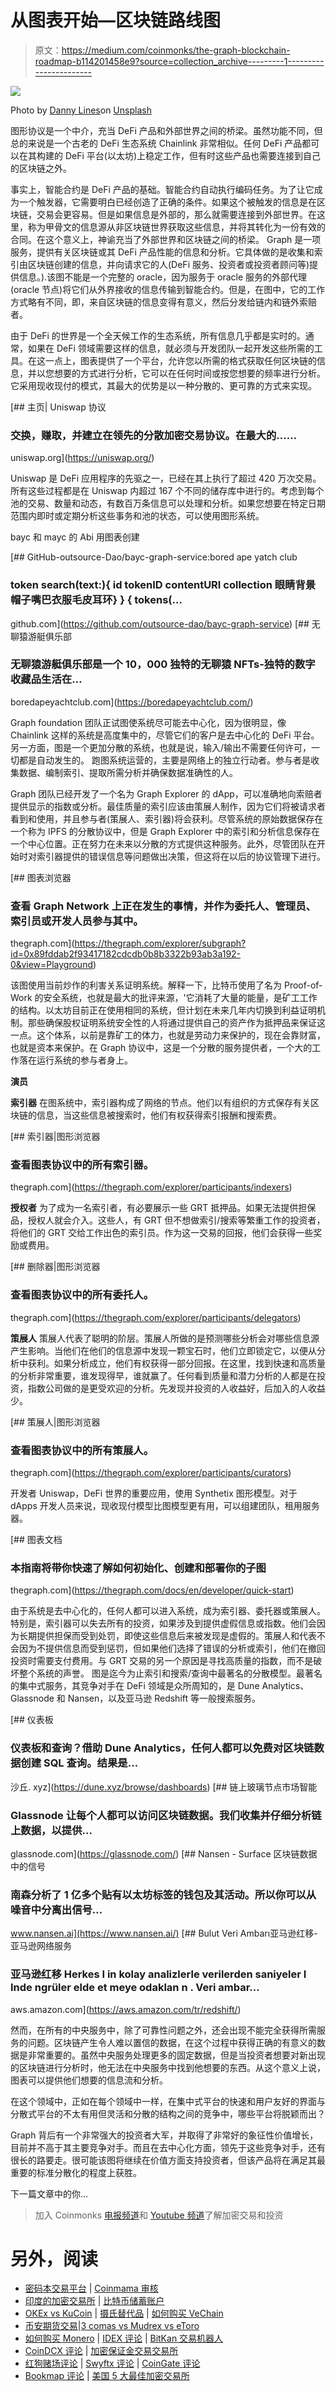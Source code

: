 # 从图表开始—区块链路线图

> 原文：<https://medium.com/coinmonks/the-graph-blockchain-roadmap-b114201458e9?source=collection_archive---------1----------------------->

![](img/0db7cb06b30ce39706309a5200b4c254.png)

Photo by [Danny Lines](https://unsplash.com/@dannylines)on [Unsplash](https://unsplash.com/?utm_source=medium&utm_medium=referral)

图形协议是一个中介，充当 DeFi 产品和外部世界之间的桥梁。虽然功能不同，但总的来说是一个古老的 DeFi 生态系统 Chainlink 非常相似。任何 DeFi 产品都可以在其构建的 DeFi 平台(以太坊)上稳定工作，但有时这些产品也需要连接到自己的区块链之外。

事实上，智能合约是 DeFi 产品的基础。智能合约自动执行编码任务。为了让它成为一个触发器，它需要明白已经创造了正确的条件。如果这个被触发的信息是在区块链，交易会更容易。但是如果信息是外部的，那么就需要连接到外部世界。在这里，称为甲骨文的信息源从非区块链世界获取这些信息，并将其转化为一份有效的合同。在这个意义上，神谕充当了外部世界和区块链之间的桥梁。
Graph 是一项服务，提供有关区块链或其 DeFi 产品性能的信息和分析。它具体做的是收集和索引由区块链创建的信息，并向请求它的人(DeFi 服务、投资者或投资者顾问等)提供信息。).该图不能是一个完整的 oracle，因为服务于 oracle 服务的外部代理(oracle 节点)将它们从外界接收的信息传输到智能合约。但是，在图中，它的工作方式略有不同，即，来自区块链的信息变得有意义，然后分发给链内和链外索赔者。

由于 DeFi 的世界是一个全天候工作的生态系统，所有信息几乎都是实时的。通常，如果在 DeFi 领域需要这样的信息，就必须与开发团队一起开发这些所需的工具。在这一点上，图表提供了一个平台，允许您以所需的格式获取任何区块链的信息，并以您想要的方式进行分析，它可以在任何时间或按您想要的频率进行分析。它采用现收现付的模式，其最大的优势是以一种分散的、更可靠的方式来实现。

[](https://uniswap.org/) [## 主页| Uniswap 协议

### 交换，赚取，并建立在领先的分散加密交易协议。在最大的……

uniswap.org](https://uniswap.org/) 

Uniswap 是 DeFi 应用程序的先驱之一，已经在其上执行了超过 420 万次交易。所有这些过程都是在 Uniswap 内超过 167 个不同的储存库中进行的。考虑到每个池的交易、数量和动态，有数百万条信息可以处理和分析。如果您想要在特定日期范围内即时或定期分析这些事务和池的状态，可以使用图形系统。

bayc 和 mayc 的 Abi 用图表创建

[](https://github.com/outsource-dao/bayc-graph-service) [## GitHub-outsource-Dao/bayc-graph-service:bored ape yatch club

### token search(text:){ id tokenID contentURI collection 眼睛背景帽子嘴巴衣服毛皮耳环} } { tokens(…

github.com](https://github.com/outsource-dao/bayc-graph-service) [](https://boredapeyachtclub.com/) [## 无聊猿游艇俱乐部

### 无聊猿游艇俱乐部是一个 10，000 独特的无聊猿 NFTs-独特的数字收藏品生活在…

boredapeyachtclub.com](https://boredapeyachtclub.com/) 

Graph foundation 团队正试图使系统尽可能去中心化，因为很明显，像 Chainlink 这样的系统是高度集中的，尽管它们的客户是去中心化的 DeFi 平台。另一方面，图是一个更加分散的系统，也就是说，输入/输出不需要任何许可，一切都是自动发生的。
跑图系统运营的，主要是网络上的独立行动者。参与者是收集数据、编制索引、提取所需分析并确保数据准确性的人。

Graph 团队已经开发了一个名为 Graph Explorer 的 dApp，可以准确地向索赔者提供显示的指数或分析。最佳质量的索引应该由策展人制作，因为它们将被请求者看到和使用，并且参与者(策展人、索引器)将会获利。尽管系统的原始数据保存在一个称为 IPFS 的分散协议中，但是 Graph Explorer 中的索引和分析信息保存在一个中心位置。正在努力在未来以分散的方式提供这种服务。此外，尽管团队在开始时对索引器提供的错误信息等问题做出决策，但这将在以后的协议管理下进行。

[](https://thegraph.com/explorer/subgraph?id=0x89fddab2f93417182cdcdb0b8b3322b93ab3a192-0&view=Playground) [## 图表浏览器

### 查看 Graph Network 上正在发生的事情，并作为委托人、管理员、索引员或开发人员参与其中。

thegraph.com](https://thegraph.com/explorer/subgraph?id=0x89fddab2f93417182cdcdb0b8b3322b93ab3a192-0&view=Playground) 

该图使用当前炒作的利害关系证明系统。解释一下，比特币使用了名为 Proof-of-Work 的安全系统，也就是最大的批评来源，'它消耗了大量的能量，是矿工工作的结构。以太坊目前正在使用相同的系统，但计划在未来几年内切换到利益证明机制。那些确保股权证明系统安全性的人将通过提供自己的资产作为抵押品来保证这一点。这个体系，以前是靠矿工的体力，也就是劳动力来保护的，现在会靠财富，也就是资本来保护。在 Graph 协议中，这是一个分散的服务提供者，一个大的工作落在运行系统的参与者身上。

**演员**

**索引器** 在图系统中，索引器构成了网络的节点。他们以有组织的方式保存有关区块链的信息，当这些信息被搜索时，他们有权获得索引报酬和搜索费。

[](https://thegraph.com/explorer/participants/indexers) [## 索引器|图形浏览器

### 查看图表协议中的所有索引器。

thegraph.com](https://thegraph.com/explorer/participants/indexers) 

**授权者** 为了成为一名索引者，有必要展示一些 GRT 抵押品。如果无法提供担保品，授权人就会介入。这些人，有 GRT 但不想做索引/搜索等繁重工作的投资者，将他们的 GRT 交给工作出色的索引员。作为这一交易的回报，他们会获得一些奖励或费用。

[](https://thegraph.com/explorer/participants/delegators) [## 删除器|图形浏览器

### 查看图表协议中的所有委托人。

thegraph.com](https://thegraph.com/explorer/participants/delegators) 

**策展人**
策展人代表了聪明的阶层。策展人所做的是预测哪些分析会对哪些信息源产生影响。当他们在他们的信息源中发现一颗宝石时，他们立即锁定它，以便从分析中获利。如果分析成立，他们有权获得一部分回报。在这里，找到快速和高质量的分析非常重要，谁发现得早，谁就赢了。任何看到质量和潜力分析的人都是在投资，指数公司做的是更受欢迎的分析。先发现并投资的人收益好，后加入的人收益少。

[](https://thegraph.com/explorer/participants/curators) [## 策展人|图形浏览器

### 查看图表协议中的所有策展人。

thegraph.com](https://thegraph.com/explorer/participants/curators) 

开发者
Uniswap，DeFi 世界的重要应用，使用 Synthetix 图形模型。对于 dApps 开发人员来说，现收现付模型比图模型更有用，可以组建团队，租用服务器。

[](https://thegraph.com/docs/en/developer/quick-start) [## 图表文档

### 本指南将带你快速了解如何初始化、创建和部署你的子图

thegraph.com](https://thegraph.com/docs/en/developer/quick-start) 

由于系统是去中心化的，任何人都可以进入系统，成为索引器、委托器或策展人。特别是，索引器可以失去所有的投资，如果涉及到提供虚假信息或指数。他们会因为长期提供担保而受到处罚，即使这些信息后来被发现是虚假的。策展人和代表不会因为不提供信息而受到惩罚，但如果他们选择了错误的分析或索引，他们在撤回投资时需要支付费用。与 GRT 交易的另一个原因是寻找高质量的指数，而不是破坏整个系统的声誉。
图是迄今为止索引和搜索/查询中最著名的分散模型。最著名的集中式服务，其竞争对手在 DeFi 领域是众所周知的，是 Dune Analytics、Glassnode 和 Nansen，以及亚马逊 Redshift 等一般搜索服务。

[](https://dune.xyz/browse/dashboards) [## 仪表板

### 仪表板和查询？借助 Dune Analytics，任何人都可以免费对区块链数据创建 SQL 查询。结果是…

沙丘. xyz](https://dune.xyz/browse/dashboards) [](https://glassnode.com/) [## 链上玻璃节点市场智能

### Glassnode 让每个人都可以访问区块链数据。我们收集并仔细分析链上数据，以提供…

glassnode.com](https://glassnode.com/) [](https://www.nansen.ai/) [## Nansen - Surface 区块链数据中的信号

### 南森分析了 1 亿多个贴有以太坊标签的钱包及其活动。所以你可以从噪音中分离出信号…

www.nansen.ai](https://www.nansen.ai/) [](https://aws.amazon.com/tr/redshift/) [## Bulut Veri Ambarı亚马逊红移-亚马逊网络服务

### 亚马逊红移 Herkes I in kolay analizlerle verilerden saniyeler I Inde ngrüler elde et meye odaklan n . Veri ambar…

aws.amazon.com](https://aws.amazon.com/tr/redshift/) 

然而，在所有的中央服务中，除了可靠性问题之外，还会出现不能完全获得所需服务的问题。区块链产生令人难以置信的数据，在这个过程中获得正确的有意义的数据是非常重要的。虽然中央服务处理更多的固定数据，但是当投资者想要对新出现的区块链进行分析时，他无法在中央服务中找到他想要的东西。从这个意义上说，图表可以提供他们想要的信息流和分析。

在这个领域中，正如在每个领域中一样，在集中式平台的快速和用户友好的界面与分散式平台的不太有用但灵活和分散的结构之间的竞争中，哪些平台将脱颖而出？

Graph 背后有一个非常强大的投资者大军，并取得了非常好的象征性价值增长，目前并不高于其主要竞争对手。而且在去中心化方面，领先于这些竞争对手，还有很长的路要走。很可能该图将继续在价值方面支持投资者，但该产品将在满足其最重要的标准分散化的程度上获胜。

下一篇文章中的你…

> 加入 Coinmonks [电报频道](https://t.me/coincodecap)和 [Youtube 频道](https://www.youtube.com/c/coinmonks/videos)了解加密交易和投资

# 另外，阅读

*   [密码本交易平台](/coinmonks/top-10-crypto-copy-trading-platforms-for-beginners-d0c37c7d698c) | [Coinmama 审核](/coinmonks/coinmama-review-ace5641bde6e)
*   [印度的加密交易所](/coinmonks/bitcoin-exchange-in-india-7f1fe79715c9) | [比特币储蓄账户](/coinmonks/bitcoin-savings-account-e65b13f92451)
*   [OKEx vs KuCoin](https://coincodecap.com/okex-kucoin) | [摄氏替代品](https://coincodecap.com/celsius-alternatives) | [如何购买 VeChain](https://coincodecap.com/buy-vechain)
*   [币安期货交易](https://coincodecap.com/binance-futures-trading)|[3 comas vs Mudrex vs eToro](https://coincodecap.com/mudrex-3commas-etoro)
*   [如何购买 Monero](https://coincodecap.com/buy-monero) | [IDEX 评论](https://coincodecap.com/idex-review) | [BitKan 交易机器人](https://coincodecap.com/bitkan-trading-bot)
*   [CoinDCX 评论](/coinmonks/coindcx-review-8444db3621a2) | [加密保证金交易交易所](https://coincodecap.com/crypto-margin-trading-exchanges)
*   [红狗赌场评论](https://coincodecap.com/red-dog-casino-review) | [Swyftx 评论](https://coincodecap.com/swyftx-review) | [CoinGate 评论](https://coincodecap.com/coingate-review)
*   [Bookmap 评论](https://coincodecap.com/bookmap-review-2021-best-trading-software) | [美国 5 大最佳加密交易所](https://coincodecap.com/crypto-exchange-usa)